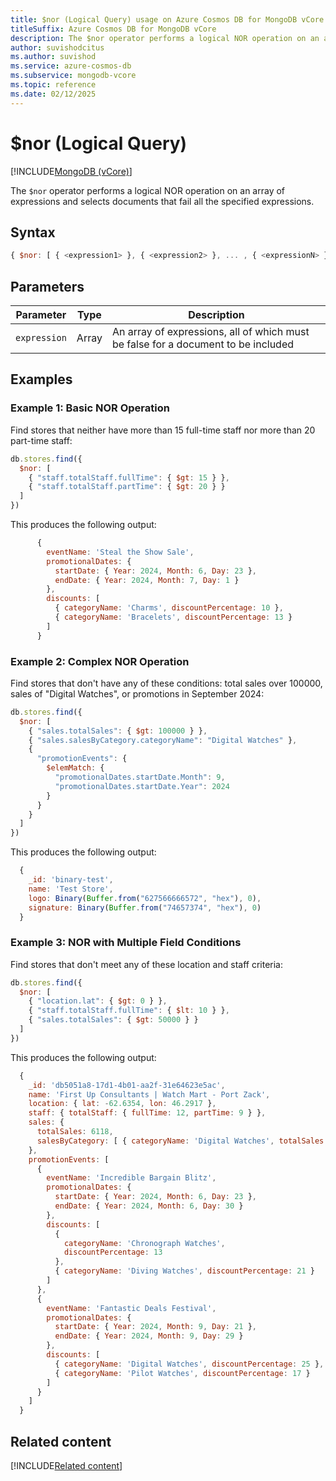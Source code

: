 ```yaml
---
title: $nor (Logical Query) usage on Azure Cosmos DB for MongoDB vCore
titleSuffix: Azure Cosmos DB for MongoDB vCore
description: The $nor operator performs a logical NOR operation on an array of expressions, selecting documents that fail all specified expressions.
author: suvishodcitus
ms.author: suvishod
ms.service: azure-cosmos-db
ms.subservice: mongodb-vcore
ms.topic: reference
ms.date: 02/12/2025
---
```


# $nor (Logical Query)

[!INCLUDE[MongoDB (vCore)](~/reusable-content/ce-skilling/azure/includes/cosmos-db/includes/appliesto-mongodb-vcore.md)]

The `$nor` operator performs a logical NOR operation on an array of expressions and selects documents that fail all the specified expressions.

## Syntax

```javascript
{ $nor: [ { <expression1> }, { <expression2> }, ... , { <expressionN> } ] }
```

## Parameters

| Parameter | Type | Description |
|-----------|------|-------------|
| `expression` | Array | An array of expressions, all of which must be false for a document to be included |

## Examples

### Example 1: Basic NOR Operation

Find stores that neither have more than 15 full-time staff nor more than 20 part-time staff:

```javascript
db.stores.find({
  $nor: [
    { "staff.totalStaff.fullTime": { $gt: 15 } },
    { "staff.totalStaff.partTime": { $gt: 20 } }
  ]
})
```

This produces the following output:

```javascript
      {
        eventName: 'Steal the Show Sale',
        promotionalDates: {
          startDate: { Year: 2024, Month: 6, Day: 23 },
          endDate: { Year: 2024, Month: 7, Day: 1 }
        },
        discounts: [
          { categoryName: 'Charms', discountPercentage: 10 },
          { categoryName: 'Bracelets', discountPercentage: 13 }
        ]
      }
```

### Example 2: Complex NOR Operation

Find stores that don't have any of these conditions: total sales over 100000, sales of "Digital Watches", or promotions in September 2024:

```javascript
db.stores.find({
  $nor: [
    { "sales.totalSales": { $gt: 100000 } },
    { "sales.salesByCategory.categoryName": "Digital Watches" },
    {
      "promotionEvents": {
        $elemMatch: {
          "promotionalDates.startDate.Month": 9,
          "promotionalDates.startDate.Year": 2024
        }
      }
    }
  ]
})
```

This produces the following output:

```javascript
  {
    _id: 'binary-test',
    name: 'Test Store',
    logo: Binary(Buffer.from("627566666572", "hex"), 0),
    signature: Binary(Buffer.from("74657374", "hex"), 0)
  }
```

### Example 3: NOR with Multiple Field Conditions

Find stores that don't meet any of these location and staff criteria:

```javascript
db.stores.find({
  $nor: [
    { "location.lat": { $gt: 0 } },
    { "staff.totalStaff.fullTime": { $lt: 10 } },
    { "sales.totalSales": { $gt: 50000 } }
  ]
})
```
This produces the following output:

```javascript
  {
    _id: 'db5051a8-17d1-4b01-aa2f-31e64623e5ac',
    name: 'First Up Consultants | Watch Mart - Port Zack',
    location: { lat: -62.6354, lon: 46.2917 },
    staff: { totalStaff: { fullTime: 12, partTime: 9 } },
    sales: {
      totalSales: 6118,
      salesByCategory: [ { categoryName: 'Digital Watches', totalSales: 6118 } ]
    },
    promotionEvents: [
      {
        eventName: 'Incredible Bargain Blitz',
        promotionalDates: {
          startDate: { Year: 2024, Month: 6, Day: 23 },
          endDate: { Year: 2024, Month: 6, Day: 30 }
        },
        discounts: [
          {
            categoryName: 'Chronograph Watches',
            discountPercentage: 13
          },
          { categoryName: 'Diving Watches', discountPercentage: 21 }
        ]
      },
      {
        eventName: 'Fantastic Deals Festival',
        promotionalDates: {
          startDate: { Year: 2024, Month: 9, Day: 21 },
          endDate: { Year: 2024, Month: 9, Day: 29 }
        },
        discounts: [
          { categoryName: 'Digital Watches', discountPercentage: 25 },
          { categoryName: 'Pilot Watches', discountPercentage: 17 }
        ]
      }
    ]
  }
```


## Related content

[!INCLUDE[Related content](../includes/related-content.md)]